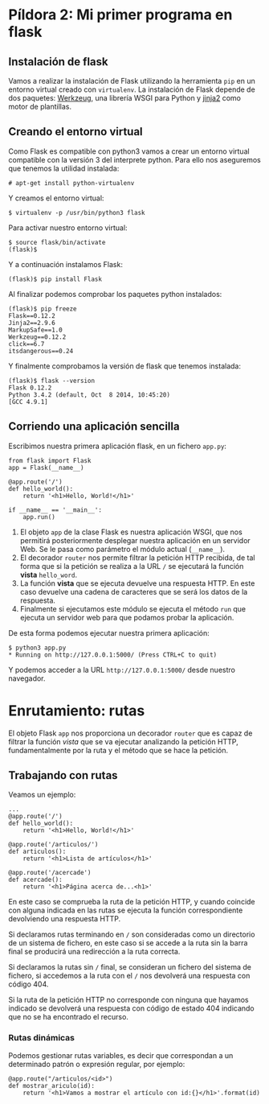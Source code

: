 # Píldora 2: Mi primer programa en flask
## Instalación de flask

Vamos a realizar la instalación de Flask utilizando la herramienta `pip` en un entorno virtual creado con `virtualenv`. La instalación de Flask depende de dos paquetes: [Werkzeug](http://werkzeug.pocoo.org/), una librería WSGI para Python y [jinja2](http://jinja.pocoo.org/docs/2.9/) como motor de plantillas.

## Creando el entorno virtual

Como Flask es compatible con python3 vamos a crear un entorno virtual compatible con la versión 3 del interprete python. Para ello nos aseguremos que tenemos la utilidad instalada:

	# apt-get install python-virtualenv

Y creamos el entorno virtual:

	$ virtualenv -p /usr/bin/python3 flask

Para activar nuestro entorno virtual:

	$ source flask/bin/activate
	(flask)$ 

Y a continuación instalamos Flask:

	(flask)$ pip install Flask


Al finalizar podemos comprobar los paquetes python instalados:

	(flask)$ pip freeze
	Flask==0.12.2
	Jinja2==2.9.6
	MarkupSafe==1.0
	Werkzeug==0.12.2
	click==6.7
	itsdangerous==0.24

Y finalmente comprobamos la versión de flask que tenemos instalada:

	(flask)$ flask --version
	Flask 0.12.2
	Python 3.4.2 (default, Oct  8 2014, 10:45:20) 
	[GCC 4.9.1]

## Corriendo una aplicación sencilla

Escribimos nuestra primera aplicación flask, en un fichero `app.py`:

	from flask import Flask
	app = Flask(__name__)	

	@app.route('/')
	def hello_world():
	    return '<h1>Hello, World!</h1>'

	if __name__ == '__main__':
   		app.run()

1. El objeto `app` de la clase Flask es nuestra aplicación WSGI, que nos permitirá posteriormente desplegar nuestra aplicación en un servidor Web. Se le pasa como parámetro el módulo actual (`__name__`).
2. El decorador `router` nos permite filtrar la petición HTTP recibida, de tal forma que si la petición se realiza a la URL `/` se ejecutará la función **vista** `hello_word`.
3. La función **vista** que se ejecuta devuelve una respuesta HTTP. En este caso devuelve una cadena de caracteres que se será los datos de la respuesta.
4. Finalmente si ejecutamos este módulo se ejecuta el método `run` que ejecuta un servidor web para que podamos probar la aplicación.

De esta forma podemos ejecutar nuestra primera aplicación:

	$ python3 app.py
	* Running on http://127.0.0.1:5000/ (Press CTRL+C to quit)

Y podemos acceder a la URL `http://127.0.0.1:5000/` desde nuestro navegador.

# Enrutamiento: rutas

El objeto Flask `app` nos proporciona un decorador `router` que es capaz de filtrar la función *vista* que se va ejecutar analizando la petición HTTP, fundamentalmente por la ruta y el método que se hace la petición.

## Trabajando con rutas

Veamos un ejemplo:

	...
	@app.route('/')
	def hello_world():
	    return '<h1>Hello, World!</h1>'	

	@app.route('/articulos/')
	def articulos():
	    return '<h1>Lista de artículos</h1>'	

	@app.route('/acercade')
	def acercade():
	    return '<h1>Página acerca de...<h1>'

En este caso se comprueba la ruta de la petición HTTP, y cuando coincide con alguna indicada en las rutas se ejecuta la función correspondiente devolviendo una respuesta HTTP. 

Si declaramos rutas terminando en `/` son consideradas como un directorio de un sistema de fichero, en este caso si se accede a la ruta sin la barra final se producirá una redirección a la ruta correcta.

Si declaramos la rutas sin `/` final, se consideran un fichero del sistema de fichero, si accedemos a la ruta con el `/` nos devolverá una respuesta con código 404.

Si la ruta de la petición HTTP no corresponde con ninguna que hayamos indicado se devolverá una respuesta con código de estado 404 indicando que no se ha encontrado el recurso.

### Rutas dinámicas

Podemos gestionar rutas variables, es decir que correspondan a un determinado patrón o expresión regular, por ejemplo:

	@app.route("/articulos/<id>")
	def mostrar_ariculo(id):
		return '<h1>Vamos a mostrar el artículo con id:{}</h1>'.format(id)

	